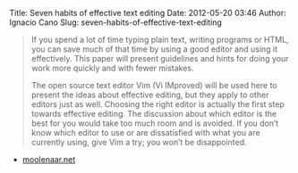 Title: Seven habits of effective text editing
Date: 2012-05-20 03:46
Author: Ignacio Cano
Slug: seven-habits-of-effective-text-editing

> If you spend a lot of time typing plain text, writing programs or
> HTML, you can save much of that time by using a good editor and using
> it effectively. This paper will present guidelines and hints for doing
> your work more quickly and with fewer mistakes.
>
> The open source text editor Vim (Vi IMproved) will be used here to
> present the ideas about effective editing, but they apply to other
> editors just as well. Choosing the right editor is actually the first
> step towards effective editing. The discussion about which editor is
> the best for you would take too much room and is avoided. If you don’t
> know which editor to use or are dissatisfied with what you are
> currently using, give Vim a try; you won’t be disappointed.

- [moolenaar.net][]

  [moolenaar.net]: http://www.moolenaar.net/habits.html
    "Seven habits of effective text editing"
